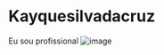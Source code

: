# Kayquesilvadacruz
Eu sou profissional 
![image](https://github.com/user-attachments/assets/f793d973-9dcd-4c7e-a703-41068d99d62f)
